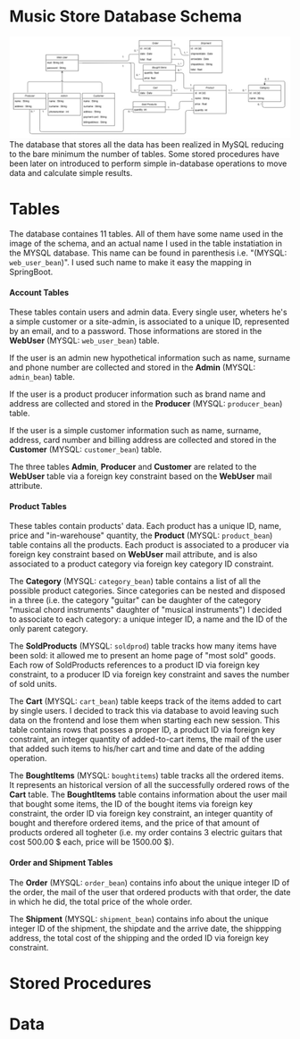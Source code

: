 # Music Store Database Schema
![...loading...](https://github.com/iambrunoromano/MusicStore/blob/main/MusicStore/db/MusicStoreUML.png?raw=true)
The database that stores all the data has been realized in MySQL reducing to the bare minimum the number of tables. Some stored procedures have been later on introduced to perform simple in-database operations to move data and calculate simple results. 

# Tables
The database containes 11 tables. All of them have some name used in the image of the schema, and an actual name I used in the table instatiation in the MYSQL database. This name can be found in parenthesis i.e. "(MYSQL: `web_user_bean`)". I used such name to make it easy the mapping in SpringBoot. 
#### Account Tables
These tables contain users and admin data. Every single user, wheters he's a simple customer or a site-admin, is associated to a unique ID, represented by an email, and to a password. Those informations are stored in the **WebUser** (MYSQL: `web_user_bean`) table. 

If the user is an admin new hypothetical information such as name, surname and phone number are collected and stored in the **Admin** (MYSQL: `admin_bean`) table. 

If the user is a product producer information such as brand name and address are collected and stored in the **Producer** (MYSQL: `producer_bean`) table. 

If the user is a simple customer information such as name, surname, address, card number and billing address are collected and stored in the **Customer** (MYSQL: `customer_bean`) table. 

The three tables **Admin**, **Producer** and **Customer** are related to the **WebUser** table via a foreign key constraint based on the **WebUser** mail attribute. 

#### Product Tables

These tables contain products' data. Each product has a unique ID, name, price and "in-warehouse" quantity, the **Product** (MYSQL: `product_bean`) table contains all the products. Each product is associated to a producer via foreign key constraint based on **WebUser** mail attribute, and is also associated to a product category via foreign key category ID constraint. 

The **Category** (MYSQL: `category_bean`) table contains a list of all the possible product categories. Since categories can be nested and disposed in a three (i.e. the category "guitar" can be daughter of the category "musical chord instruments" daughter of "musical instruments") I decided to associate to each category: a unique integer ID, a name and the ID of the only parent category. 

The **SoldProducts** (MYSQL: `soldprod`) table tracks how many items have been sold: it allowed me to present an home page of "most sold" goods. Each row of SoldProducts references to a product ID via foreign key constraint, to a producer ID via foreign key constraint and saves the number of sold units. 

The **Cart** (MYSQL: `cart_bean`) table keeps track of the items added to cart by single users. I decided to track this via database to avoid leaving such data on the frontend and lose them when starting each new session. This table contains rows that posses a proper ID, a product ID via foreign key constraint, an integer quantity of added-to-cart items, the mail of the user that added such items to his/her cart and time and date of the adding operation. 

The **BoughtItems** (MYSQL: `boughtitems`) table tracks all the ordered items. It represents an historical version of all the successfully ordered rows of the **Cart** table. The **BoughtItems** table contains information about the user mail that bought some items, the ID of the bought items via foreign key constraint, the order ID via foreign key constraint, an integer quantity of bought and therefore ordered items, and the price of that amount of products ordered all togheter (i.e. my order contains 3 electric guitars that cost 500.00 $ each, price will be 1500.00 $).

#### Order and Shipment Tables

The **Order** (MYSQL: `order_bean`) contains info about the unique integer ID of the order, the mail of the user that ordered products with that order, the date in which he did, the total price of the whole order. 

The **Shipment** (MYSQL: `shipment_bean`) contains info about the unique integer ID of the shipment, the shipdate and the arrive date, the shippping address, the total cost of the shipping and the orded ID via foreign key constraint. 

# Stored Procedures

# Data
